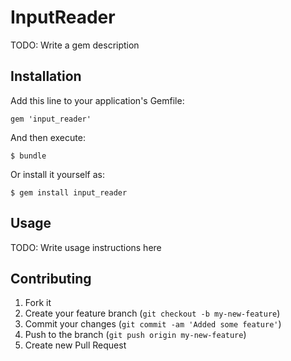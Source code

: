 # InputReader

TODO: Write a gem description

## Installation

Add this line to your application's Gemfile:

    gem 'input_reader'

And then execute:

    $ bundle

Or install it yourself as:

    $ gem install input_reader

## Usage

TODO: Write usage instructions here

## Contributing

1. Fork it
2. Create your feature branch (`git checkout -b my-new-feature`)
3. Commit your changes (`git commit -am 'Added some feature'`)
4. Push to the branch (`git push origin my-new-feature`)
5. Create new Pull Request
